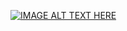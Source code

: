 [![IMAGE ALT TEXT HERE](https://img.youtube.com/vi/EMbIpzqJld0/0.jpg)](https://www.youtube.com/watch?v=EMbIpzqJld0)

